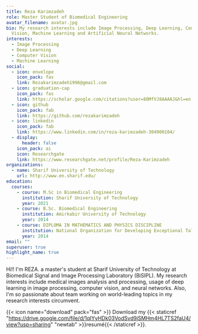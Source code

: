 ```yaml
---
title: Reza Karimzadeh
role: Master Student of Biomedical Engineering
avatar_filename: avatar.jpg
bio: My research interests include Image Processing, Deep Learning, Computer
  Vision, Machine Learning and Artificial Neural Networks.
interests:
  - Image Processing
  - Deep Learning
  - Computer Vision
  - Machine Learning
social:
  - icon: envelope
    icon_pack: fas
    link: Rezakarimzadeh1996@gmail.com
  - icon: graduation-cap
    icon_pack: fas
    link: https://scholar.google.com/citations?user=80MfVJ8AAAAJ&hl=en
  - icon: github
    icon_pack: fab
    link: https://github.com/rezakarimzadeh
  - icon: linkedin
    icon_pack: fab
    link: https://www.linkedin.com/in/reza-karimzadeh-304900104/
  - display:
      header: false
    icon_pack: ai
    icon: Researchgate
    link: https://www.researchgate.net/profile/Reza-Karimzadeh
organizations:
  - name: Sharif University of Technology
    url: http://www.en.sharif.edu/
education:
  courses:
    - course: M.Sc in Biomedical Engineering
      institution: Sharif University of Technology
      year: 2021
    - course: B.Sc. Biomedical Engineering
      institution: Amirkabir University of Technology
      year: 2014
    - course: DIPLOMA IN MATHEMATICS AND PHYSICS DISCIPLINE
      institution: National Organization for Developing Exceptional Talents
      year: 2014
email: ""
superuser: true
highlight_name: true
---
```

Hi!! I'm REZA. a master's student at Sharif University of Technology at Biomedical Signal and Image
 Processing Laboratory (BiSIPL). My research interests include medical images analysis and processing, usage of deep learning in image processing, computer vision, and neural networks. Also, I'm so passionate about team working on world-leading topics in my research interests circumvent.

{{< icon name="download" pack="fas" >}} Download my {{< staticref "https://drive.google.com/file/d/1qIYyHDk03VodSvd9jSMHm4HL7TS2faU4/view?usp=sharing" "newtab" >}}resumé{{< /staticref >}}.